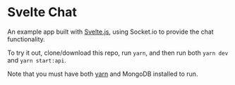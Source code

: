 # Svelte Chat

An example app built with [Svelte.js](https://svelte.technology/), using Socket.io to provide the chat functionality.

To try it out, clone/download this repo, run `yarn`, and then run both `yarn dev` and `yarn start:api`.

Note that you must have both [yarn](https://yarnpkg.com/en/) and MongoDB installed to run.